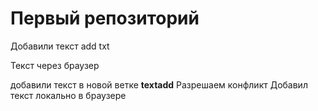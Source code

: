 # Первый репозиторий

Добавили текст add txt

Текст через браузер

добавили текст в новой ветке
**textadd**
Разрешаем конфликт 
Добавил текст локально в браузере

